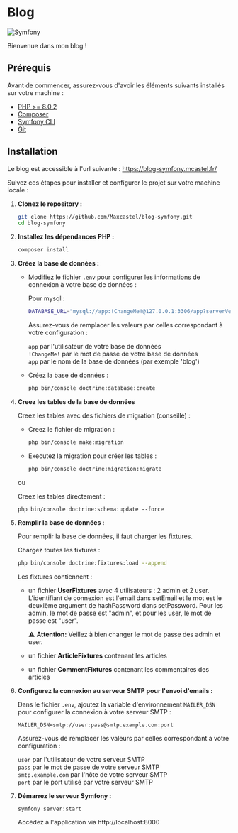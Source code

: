 # Blog

![Symfony](https://img.shields.io/badge/Symfony-black?logo=symfony)

Bienvenue dans mon blog !

## Prérequis

Avant de commencer, assurez-vous d'avoir les éléments suivants installés sur votre machine :

- [PHP >= 8.0.2](https://www.php.net/)
- [Composer](https://getcomposer.org/)
- [Symfony CLI](https://symfony.com/download)
- [Git](https://git-scm.com/)

## Installation

Le blog est accessible à l'url suivante : https://blog-symfony.mcastel.fr/

Suivez ces étapes pour installer et configurer le projet sur votre machine locale :

1. **Clonez le repository :**

   ```bash
   git clone https://github.com/Maxcastel/blog-symfony.git
   cd blog-symfony
   ```
   
2. **Installez les dépendances PHP :**

    ```bash
    composer install
    ```

3. **Créez la base de données :**

   - Modifiez le fichier `.env` pour configurer les informations de connexion à votre base de données :
     
     Pour mysql : 
  
     ```bash
     DATABASE_URL="mysql://app:!ChangeMe!@127.0.0.1:3306/app?serverVersion=8&charset=utf8mb4"
     ```
     
     Assurez-vous de remplacer les valeurs par celles correspondant à votre configuration :

     `app` par l'utilisateur de votre base de données  
     `!ChangeMe!` par le mot de passe de votre base de données  
     `app` par le nom de la base de données (par exemple 'blog')
     
   - Créez la base de données :  

       ```bash
       php bin/console doctrine:database:create
       ```
       
4. **Creez les tables de la base de données**

   Creez les tables avec des fichiers de migration (conseillé) :

      - Creez le fichier de migration :
        
        ```bash
        php bin/console make:migration
        ```
        
      - Executez la migration pour créer les tables :
        
        ```bash
        php bin/console doctrine:migration:migrate
        ```

     ou

     Creez les tables directement :
   
      ```
      php bin/console doctrine:schema:update --force
      ```

6. **Remplir la base de données :**

    Pour remplir la base de données, il faut charger les fixtures.

   Chargez toutes les fixtures :

    ```bash
    php bin/console doctrine:fixtures:load --append
    ```

    Les fixtures contiennent :

   - un fichier **UserFixtures** avec 4 utilisateurs : 2 admin et 2 user. L'identifiant de connexion est l'email dans setEmail et le mot est le deuxième argument de hashPassword dans setPassword. Pour les admin, le mot de passe est "admin", et pour les user, le mot de passe est "user".
       
      ⚠️ **Attention:** Veillez à bien changer le mot de passe des admin et user.
     
   - un fichier **ArticleFixtures** contenant les articles
   - un fichier **CommentFixtures** contenant les commentaires des articles

7. **Configurez la connexion au serveur SMTP pour l'envoi  d'emails :**

   Dans le fichier `.env`, ajoutez la variable d'environnement `MAILER_DSN` pour configurer la connexion à votre serveur SMTP :
  
     ```
     MAILER_DSN=smtp://user:pass@smtp.example.com:port
     ```
     
     Assurez-vous de remplacer les valeurs par celles correspondant à votre configuration :

     `user` par l'utilisateur de votre serveur SMTP  
     `pass` par le mot de passe de votre serveur SMTP  
     `smtp.example.com` par l'hôte de votre serveur SMTP  
     `port` par le port utilisé par votre serveur SMTP  

8. **Démarrez le serveur Symfony :**

    ```bash
    symfony server:start
    ```

    Accédez à l'application via http://localhost:8000
